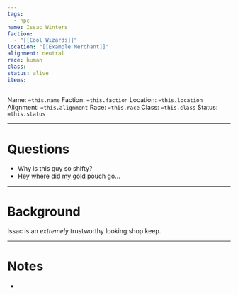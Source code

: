 ```yaml
---
tags:
  - npc
name: Issac Winters
faction:
  - "[[Cool Wizards]]"
location: "[[Example Merchant]]"
alignment: neutral
race: human
class: 
status: alive
items:
---
```

Name: `=this.name`
Faction: `=this.faction`
Location: `=this.location`
Alignment: `=this.alignment`
Race: `=this.race`
Class: `=this.class`
Status: `=this.status`

---
# Questions
- Why is this guy so shifty?
- Hey where did my gold pouch go...

---
# Background
Issac is an *extremely* trustworthy looking shop keep.

---
# Notes
- 

